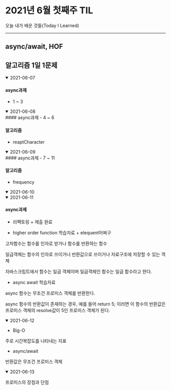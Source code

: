 # 2021년 6월 첫째주 TIL
오늘 내가 배운 것들(Today I Learned)

---------------------------------------
## async/await, HOF
## 알고리즘 1일 1문제

<details open>
<summary>2021-06-07</summary>

#### async과제
- 1 ~ 3



</details>

<details open>
<summary>2021-06-08</summary>
#### async과제
- 4 ~ 6


#### 알고리즘
- reaptCharacter


</details>

<details open>
<summary>2021-06-09</summary>
#### async과제
- 7 ~ 11

#### 알고리즘
- frequency

</details>

<details open>
<summary>2021-06-10</summary>

</details>

<details open>
<summary>2021-06-11</summary>

#### async과제
- 리팩토링 + 제출 완료

- higher order function 학습자료 + elequent어쩌구

고차함수는 함수를 인자로 받거나 함수를 반환하는 함수

일급객체는 함수의 인자로 쓰이거나 반환값으로 쓰이거나 자료구조에 저장할 수 있는 객체

자바스크립트에서 함수는 일급 객체이며 일급객체인 함수는 일급 함수라고 한다.

- async await 학습자료

async 함수는 무조건 프로미스 객체를 반환한다.

async 함수의 반환값이 존재하는 경우, 예를 들어 return 5; 이러면 이 함수의 반환값은 프로미스 객체의 resolve값이 5인 프로미스 객체가 된다.

</details>

<details open>
<summary>2021-06-12</summary>

- Big-O

 주로 시간복잡도를 나타내는 지표

- async/await

반환값은 무조건 프로미스 객체

</details>

<details open>
<summary>2021-06-13</summary>

프로미스의 장점과 단점
</details>
